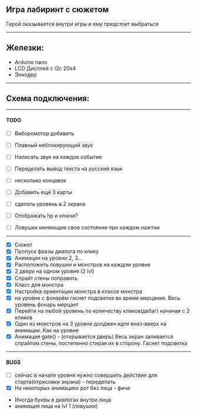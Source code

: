 ## Игра лабиринт с сюжетом  
Герой оказывается внутри игры и ему предстоит выбраться

------------------------------------------
## Железки:
- Arduino nano
- LCD Дисплей с I2c 20x4
- Энкодер

------------------------------------------
## Схема подключения: 


------------------------------------------
#### TODO
- [ ] Виборомотор добавить
- [ ] Плавный неблокирующий звук
- [ ] Написать звук на каждое событие 

- [ ] Переделать вывод текста на русский язык
- [ ] несколько концовок
- [ ] Добавить ещё 3 карты
- [ ] сделать уровень в 2 экрана
- [ ] Отображать hp и ключи?
- [ ] Ловушки меняющие свое состояние при каждом нажтии

------------------------------------------

- [x] Сюжет
- [x] Пропуск фразы диалога по клику
- [x] Анимации на уровни 2, 3... 
- [x] Расположить ловушки и монстров на каждом уровне
- [x] 2 двери на одном уровне (2 lvl)
- [x] Спрайт стены поправить
- [x] Класс для монстра 
- [x] Настройка ориентации монстра в классе монстра
- [x] на уровне с фонарём гаснет подсветка во время мерцания. Весь уровень фонарь мерцает
- [x] Перейти на любой уровень по количеству кликов(дебаг) начиная с 2 кликов
- [x] Один из монстров на 3 уровне долджен идти вниз-вверх на анимации. Как на уровне
- [x] Анимация gate() - (открывается дверь) Весь экран заливается спрайтом стены, постепенно стирая их в сторону. Гаснет подсветка

------------------------------------------
#### BUGS
- [ ] сейчас в начале уровня нужно совершить действие для старта(отрисовки экрана) - переделать 
- [x] На некоторых анимациях рот без лица - фича
- Иногда буквы в диалогах внутри лица  
- анимация лица на lvl 1 (ловушки)

